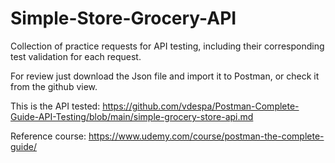 # Simple-Store-Grocery-API
Collection of practice requests for API testing, including their corresponding test validation for each request.

For review just download the Json file and import it to Postman, or check it from the github view.

This is the API tested: https://github.com/vdespa/Postman-Complete-Guide-API-Testing/blob/main/simple-grocery-store-api.md

Reference course: https://www.udemy.com/course/postman-the-complete-guide/
